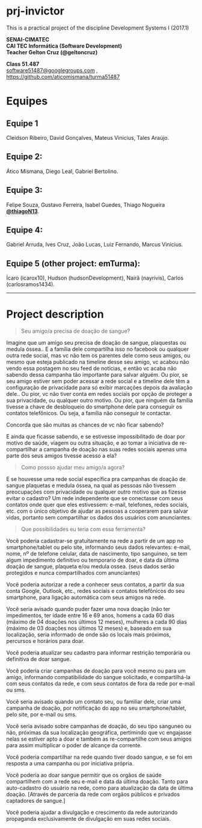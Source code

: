# prj-invictor  
This is a practical project of the discipline Development Systems I (2017.1)  

**SENAI-CIMATEC**  
**CAI TEC Informática (Software Development)**  
**Teacher Gelton Cruz (@geltoncruz)**  
  
**Class 51.487**  
software51487@googlegroups.com , https://github.com/aticomismana/turma51487  


# Equipes

## Equipe 1  

Cleidson Ribeiro,
David Gonçalves,
Mateus Vinicius,
Tales Araújo.

## Equipe 2:  

Ático Mismana,
Diego Leal,
Gabriel Bertolino.

## Equipe 3:  

Felipe Souza,
Gustavo Ferreira,
Isabel Guedes,
Thiago Nogueira **[@thiagoN13](https://github.com/ThiagoN13)**.

## Equipe 4:  

Gabriel Arruda,
Ives Cruz,
João Lucas,
Luiz Fernando,
Marcus Vinicius.

## Equipe 5 (other project: emTurma):  

Ícaro (icarox10),
Hudson (hudsonDevelopment),
Nairã (nayrivis),
Carlos (carlosramos1434).

---

# Project description

> Seu amigo/a precisa de doação de sangue?

Imagine que um amigo seu precisa de doação de sangue, plaquestas ou medula óssea.. E a família dele compartilha isso no facebook ou qualquer outra rede social, mas vc não tem os parentes dele como seus amigos, ou mesmo que esteja publicado na timeline desse seu amigo, vc acabou não vendo essa postagem no seu feed de notícias, e então vc acaba não sabendo dessa campanha tão importante para salvar alguém.
Ou pior, se seu amigo estiver sem poder acessar a rede social e a timeline dele têm a configuração de privacidade para só exibir marcações depois da avaliação dele..
Ou pior, vc não tiver conta em redes sociais por opção de proteger a sua privacidade, ou qualquer outro motivo.
Ou pior, que ninguém da família tivesse a chave de desbloqueio do smartphone dele para conseguir os contatos telefônicos.
Ou seja, a família não conseguir te contactar.

Concorda que são muitas as chances de vc não ficar sabendo?

E ainda que ficasse sabendo, e se estivesse impossibilitado de doar por motivo de saúde, viagem ou outra situação, e ao tomar a iniciativa de re-compartilhar a campanha de doação nas suas redes sociais apenas uma parte dos seus amigos tivesse acesso a ela?


> Como possso ajudar meu amigo/a agora?

E se houvesse uma rede social específica pra campanhas de doação de sangue plaquetas e medula óssea, na qual as pessoas não tivessem preocupações com privacidade ou qualquer outro motivo que as fizesse evitar o cadastro? Um rede independente que se conectasse com seus contatos onde quer que eles estivessem: e-mail, telefones, redes sociais, etc. com o único objetivo de ajudar as pessoas a cooperarem para salvar vidas, portanto sem compartilhar os dados dos usuários com anunciantes.


> Que possibilidades eu teria com essa ferramenta?

Você poderia cadastrar-se gratuitamente na rede a partir de um app no smartphone/tablet ou pelo site, informando seus dados relevantes: e-mail, nome, nº de telefone celular, data de nascimento, tipo sanguineo, se tem algum impedimento definitivo ou temporario de doar, e data da última doação de sangue, plaqueta e/ou medula ossea. (seus dados serão protegidos e nunca compartilhados com anunciantes)

Você poderia autorizar a rede a conhecer seus contatos, a partir da sua conta Google, Outlook, etc., redes sociais e contatos telefônicos do seu smartphone, para ligação automática com seus amigos na rede.

Você seria avisado quando puder fazer uma nova doação (não ter impedimentos, ter idade entre 16 e 69 anos, homens a cada 60 dias (máximo de 04 doações nos últimos 12 meses), mulheres a cada 90 dias (máximo de 03 doações nos últimos 12 meses) e, baseado em sua localização, seria informado de onde são os locais mais próximos, percursos e horários para doar.

Você poderia atualizar seu cadastro para informar restrição temporária ou definitiva de doar sangue.

Você poderia criar campanhas de doação para você mesmo ou para um amigo, informando compatibilidade do sangue solicitado, e compartilhá-la com seus contatos da rede, e com seus contatos de fora da rede por e-mail ou sms.

Você seria avisado quando um contato seu, ou familiar dele, criar uma campanha de doação, por notificação do app no seu smartphone/tablet, pelo site, por e-mail ou sms.

Você seria avisado sobre campanhas de doação, do seu tipo sanguneo ou não, próximas da sua localização geográfica, pertimindo que vc engajasse nelas se estiver apto a doar e também as re-compartilhe com seus amigos para assim multiplicar o poder de alcançe da corrente.

Você poderia compartilhar na rede quando tiver doado sangue, e se foi em resposta a uma campanha ou por iniciativa própria.

Você poderia ao doar sangue permitir que os orgãos de saúde compartilhem com a rede seu e-mail e data da última doação. Tanto para auto-cadastro do usuário na rede, como para atualização da data de última doação.
[Através de parceria da rede com orgãos públicos e privados captadores de sangue.]

Você poderia ajudar a divulgação e crescimento da rede autorizando propaganda exclusivamente de divulgação em suas redes sociais.

